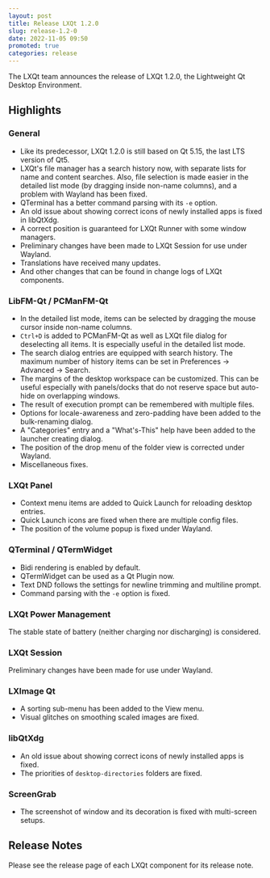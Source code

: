 ```yaml
---
layout: post
title: Release LXQt 1.2.0
slug: release-1.2-0
date: 2022-11-05 09:50
promoted: true
categories: release
---
```


The LXQt team announces the release of LXQt 1.2.0, the Lightweight Qt Desktop Environment.

## Highlights

### General

 * Like its predecessor, LXQt 1.2.0 is still based on Qt 5.15, the last LTS version of Qt5.
 * LXQt's file manager has a search history now, with separate lists for name and content searches. Also, file selection is made easier in the detailed list mode (by dragging inside non-name columns), and a problem with Wayland has been fixed.
 * QTerminal has a better command parsing with its `-e` option.
 * An old issue about showing correct icons of newly installed apps is fixed in libQtXdg.
 * A correct position is guaranteed for LXQt Runner with some window managers.
 * Preliminary changes have been made to LXQt Session for use under Wayland.
 * Translations have received many updates.
 * And other changes that can be found in change logs of LXQt components.

### LibFM-Qt / PCManFM-Qt

 * In the detailed list mode, items can be selected by dragging the mouse cursor inside non-name columns.
 * `Ctrl+D` is added to PCManFM-Qt as well as LXQt file dialog for deselecting all items. It is especially useful in the detailed list mode.
 * The search dialog entries are equipped with search history. The maximum number of history items can be set in Preferences → Advanced → Search.
 * The margins of the desktop workspace can be customized. This can be useful especially with panels/docks that do not reserve space but auto-hide on overlapping windows.
 * The result of execution prompt can be remembered with multiple files.
 * Options for locale-awareness and zero-padding have been added to the bulk-renaming dialog.
 * A "Categories" entry and a "What's-This" help have been added to the launcher creating dialog.
 * The position of the drop menu of the folder view is corrected under Wayland.
 * Miscellaneous fixes.

### LXQt Panel

 * Context menu items are added to Quick Launch for reloading desktop entries.
 * Quick Launch icons are fixed when there are multiple config files.
 * The position of the volume popup is fixed under Wayland.

### QTerminal / QTermWidget

 * Bidi rendering is enabled by default.
 * QTermWidget can be used as a Qt Plugin now.
 * Text DND follows the settings for newline trimming and multiline prompt.
 * Command parsing with the `-e` option is fixed.

### LXQt Power Management

The stable state of battery (neither charging nor discharging) is considered.

### LXQt Session

Preliminary changes have been made for use under Wayland.

### LXImage Qt

 * A sorting sub-menu has been added to the View menu.
 * Visual glitches on smoothing scaled images are fixed.

### libQtXdg

 * An old issue about showing correct icons of newly installed apps is fixed.
 * The priorities of `desktop-directories` folders are fixed.

### ScreenGrab

 * The screenshot of window and its decoration is fixed with multi-screen setups.

## Release Notes

Please see the release page of each LXQt component for its release note.
